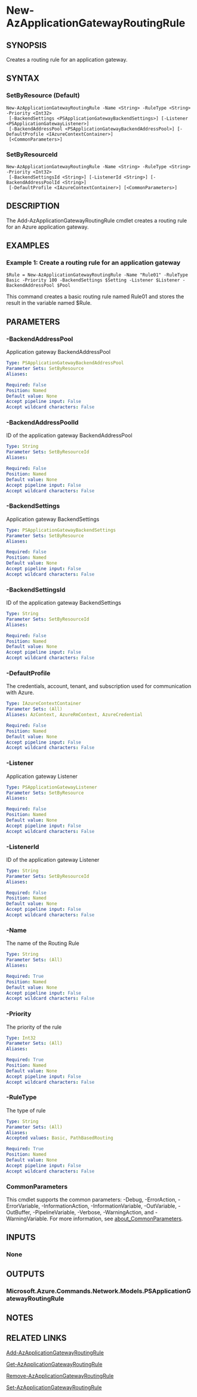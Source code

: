 ﻿---
external help file: Microsoft.Azure.PowerShell.Cmdlets.Network.dll-Help.xml
Module Name: Az.Network
online version: https://learn.microsoft.com/powershell/module/az.network/new-azapplicationgatewayroutingrule
schema: 2.0.0
---

# New-AzApplicationGatewayRoutingRule

## SYNOPSIS
Creates a routing rule for an application gateway.

## SYNTAX

### SetByResource (Default)
```
New-AzApplicationGatewayRoutingRule -Name <String> -RuleType <String> -Priority <Int32>
 [-BackendSettings <PSApplicationGatewayBackendSettings>] [-Listener <PSApplicationGatewayListener>]
 [-BackendAddressPool <PSApplicationGatewayBackendAddressPool>] [-DefaultProfile <IAzureContextContainer>]
 [<CommonParameters>]
```

### SetByResourceId
```
New-AzApplicationGatewayRoutingRule -Name <String> -RuleType <String> -Priority <Int32>
 [-BackendSettingsId <String>] [-ListenerId <String>] [-BackendAddressPoolId <String>]
 [-DefaultProfile <IAzureContextContainer>] [<CommonParameters>]
```

## DESCRIPTION
The Add-AzApplicationGatewayRoutingRule cmdlet creates a routing rule for an Azure application gateway.

## EXAMPLES

### Example 1: Create a routing rule for an application gateway
```
$Rule = New-AzApplicationGatewayRoutingRule -Name "Rule01" -RuleType Basic -Priority 100 -BackendSettings $Setting -Listener $Listener -BackendAddressPool $Pool
```

This command creates a basic routing rule named Rule01 and stores the result in the variable named $Rule.

## PARAMETERS

### -BackendAddressPool
Application gateway BackendAddressPool

```yaml
Type: PSApplicationGatewayBackendAddressPool
Parameter Sets: SetByResource
Aliases:

Required: False
Position: Named
Default value: None
Accept pipeline input: False
Accept wildcard characters: False
```

### -BackendAddressPoolId
ID of the application gateway BackendAddressPool

```yaml
Type: String
Parameter Sets: SetByResourceId
Aliases:

Required: False
Position: Named
Default value: None
Accept pipeline input: False
Accept wildcard characters: False
```

### -BackendSettings
Application gateway BackendSettings

```yaml
Type: PSApplicationGatewayBackendSettings
Parameter Sets: SetByResource
Aliases:

Required: False
Position: Named
Default value: None
Accept pipeline input: False
Accept wildcard characters: False
```

### -BackendSettingsId
ID of the application gateway BackendSettings

```yaml
Type: String
Parameter Sets: SetByResourceId
Aliases:

Required: False
Position: Named
Default value: None
Accept pipeline input: False
Accept wildcard characters: False
```

### -DefaultProfile
The credentials, account, tenant, and subscription used for communication with Azure.

```yaml
Type: IAzureContextContainer
Parameter Sets: (All)
Aliases: AzContext, AzureRmContext, AzureCredential

Required: False
Position: Named
Default value: None
Accept pipeline input: False
Accept wildcard characters: False
```

### -Listener
Application gateway Listener

```yaml
Type: PSApplicationGatewayListener
Parameter Sets: SetByResource
Aliases:

Required: False
Position: Named
Default value: None
Accept pipeline input: False
Accept wildcard characters: False
```

### -ListenerId
ID of the application gateway Listener

```yaml
Type: String
Parameter Sets: SetByResourceId
Aliases:

Required: False
Position: Named
Default value: None
Accept pipeline input: False
Accept wildcard characters: False
```

### -Name
The name of the Routing Rule

```yaml
Type: String
Parameter Sets: (All)
Aliases:

Required: True
Position: Named
Default value: None
Accept pipeline input: False
Accept wildcard characters: False
```

### -Priority
The priority of the rule

```yaml
Type: Int32
Parameter Sets: (All)
Aliases:

Required: True
Position: Named
Default value: None
Accept pipeline input: False
Accept wildcard characters: False
```

### -RuleType
The type of rule

```yaml
Type: String
Parameter Sets: (All)
Aliases:
Accepted values: Basic, PathBasedRouting

Required: True
Position: Named
Default value: None
Accept pipeline input: False
Accept wildcard characters: False
```

### CommonParameters
This cmdlet supports the common parameters: -Debug, -ErrorAction, -ErrorVariable, -InformationAction, -InformationVariable, -OutVariable, -OutBuffer, -PipelineVariable, -Verbose, -WarningAction, and -WarningVariable. For more information, see [about_CommonParameters](http://go.microsoft.com/fwlink/?LinkID=113216).

## INPUTS

### None
## OUTPUTS

### Microsoft.Azure.Commands.Network.Models.PSApplicationGatewayRoutingRule
## NOTES

## RELATED LINKS

[Add-AzApplicationGatewayRoutingRule]()

[Get-AzApplicationGatewayRoutingRule]()

[Remove-AzApplicationGatewayRoutingRule]()

[Set-AzApplicationGatewayRoutingRule]()

